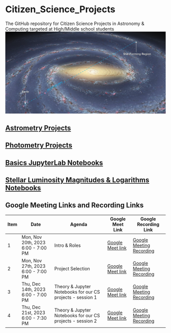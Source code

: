 # Citizen_Science_Projects
The GitHub repository for Citizen Science Projects in Astronomy & Computing targeted at High/Middle school students
<img src="milkyway.png" width=700px />
## [Astrometry Projects](Astrometry)
## [Photometry Projects](Photometry)
## [Basics JupyterLab Notebooks](notebooks/basics_jupyterlab_notebook/)
## [Stellar Luminosity Magnitudes & Logarithms Notebooks](notebooks/star_magnitudes/)

## Google Meeting Links and Recording Links 

Item|Date|Agenda|Google Meet Link|Google Recording Link
---|---|---|---|---|
1|Mon, Nov 20th, 2023 6:00 - 7:00 PM|Intro & Roles|[Google Meet link](https://meet.google.com/hwo-ttfv-smv)|[Google Meeting Recording](https://drive.google.com/file/d/1vIJC9bdARp3I229-IrN4-zbeXCbpur00/view?usp=sharing)
2|Mon, Nov 27th, 2023 6:00 - 7:00 PM|Project Selection|[Google Meet link](https://meet.google.com/hwo-ttfv-smv)|[Google Meeting Recording](https://drive.google.com/file/d/13SBWboNWtZF7jt3Uz5Gcj3RXyonkTKUX/view?usp=sharing)
3|Thu, Dec 14th, 2023 6:00 - 7:00 PM|Theory & Jupyter Notebooks for our CS projects - session 1|[Google Meet link](https://meet.google.com/hwo-ttfv-smv)|[Google Meeting Recording](TBA)
4|Thu, Dec 21st, 2023 6:00 - 7:30 PM|Theory & Jupyter Notebooks for our CS projects - session 2|[Google Meet link](https://meet.google.com/hwo-ttfv-smv)|[Google Meeting Recording](TBA)
